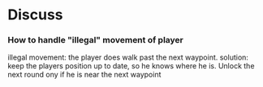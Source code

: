 # Discuss

### How to handle "illegal" movement of player
illegal movement: the player does walk past the next waypoint.
solution: keep the players position up to date, so he knows where he is. Unlock the next round ony if he is near the next waypoint 

